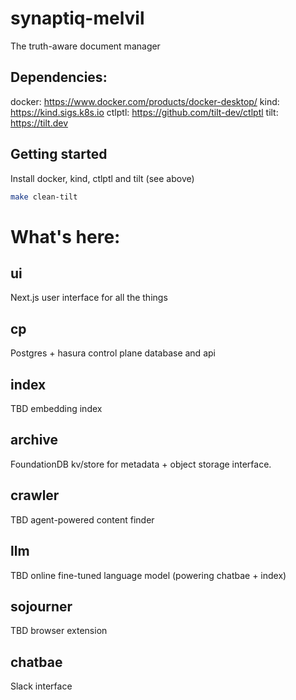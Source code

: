 # synaptiq-melvil
The truth-aware document manager

## Dependencies:

docker: https://www.docker.com/products/docker-desktop/
kind: https://kind.sigs.k8s.io
ctlptl: https://github.com/tilt-dev/ctlptl
tilt: https://tilt.dev

## Getting started

Install docker, kind, ctlptl and tilt (see above)

```sh
make clean-tilt

```

# What's here:

## ui

Next.js user interface for all the things

## cp

Postgres + hasura control plane database and api


## index

TBD embedding index

## archive

FoundationDB kv/store for metadata + object storage interface.

## crawler

TBD agent-powered content finder

## llm

TBD online fine-tuned language model (powering chatbae + index)

## sojourner

TBD browser extension

## chatbae

Slack interface
